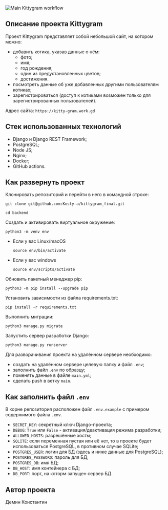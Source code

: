 ![Main Kittygram workflow](https://github.com/Kosty-a/kittygram_final/actions/workflows/main.yml/badge.svg)

## Описание проекта Kittygram

Проект Kittygram представляет собой небольшой сайт, на котором можно:
- добавить котика, указав данные о нём:
  - фото;
  - имя;
  - год рождения;
  - один из предустановленных цветов;
  - достижения.
- посмотреть данные об уже добавленных другими пользователям котиках;
- зарегистрироваться (доступ к котиками возможен только для зарегистрированных пользователей).

Адрес сайта: `https://kitty-gram.work.gd`

## Стек использованных технологий

- Django и Django REST Framework;
- PostgreSQL;
- Node JS;
- Nginx;
- Docker;
- GitHub actions.

## Как развернуть проект

Клонировать репозиторий и перейти в него в командной строке:

```
git clone git@github.com:Kosty-a/kittygram_final.git
```

```
cd backend
```

Cоздать и активировать виртуальное окружение:

```
python3 -m venv env
```

* Если у вас Linux/macOS

    ```
    source env/bin/activate
    ```

* Если у вас windows

    ```
    source env/scripts/activate
    ```

Обновить пакетный менеджер pip:

```
python3 -m pip install --upgrade pip
```

Установить зависимости из файла requirements.txt:

```
pip install -r requirements.txt
```

Выполнить миграции:

```
python3 manage.py migrate
```

Запустить сервер разработки Django:

```
python3 manage.py runserver
```

Для разворачивания проекта на удалённом сервере необходимо:
- создать на удалённом сервере целевую папку и файл `.env`;
- заполнить файл `.env` по образцу;
- поменять данные в файле `main.yml`;
- сделать push в ветку `main`.

## Как заполнить файл `.env`

В корне репозитория расположен файл `.env.example` с примером содержимого файла `.env`.

- `SECRET_KEY`: секретный ключ Django-проекта;
- `DEBUG`: `True` или `False` - активация/деактивация режима разработки;
- `ALLOWED_HOSTS`: разрешённые хосты;
- `SQLITE`: если переменная пустая или её нет, то в проекте будет использоваться PostgreSQL, в противном случае SQLite;
- `POSTGRES_USER`: логин для БД (здесь и ниже данные для PostgreSQL);
- `POSTGRES_PASSWORD`: пароль для БД;
- `POSTGRES_DB`: имя БД;
- `DB_HOST`: имя контейнера с БД;
- `DB_PORT`: порт, на которм запущен сервер БД.

## Автор проекта
Демин Константин
